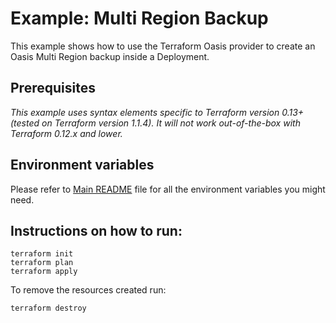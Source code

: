 # Example: Multi Region Backup

This example shows how to use the Terraform Oasis provider to create an Oasis Multi Region backup inside a Deployment.

## Prerequisites

_This example uses syntax elements specific to Terraform version 0.13+ (tested on Terraform version 1.1.4).
It will not work out-of-the-box with Terraform 0.12.x and lower._

## Environment variables

Please refer to [Main README](../../README.md) file for all the environment variables you might need.

## Instructions on how to run:

```
terraform init
terraform plan
terraform apply
```

To remove the resources created run:

```
terraform destroy
```
